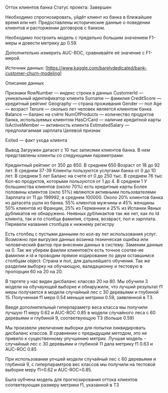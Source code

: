 Отток клиентов банка
Статус проекта: Завершен

Необходимо спрогнозировать, уйдёт клиент из банка в ближайшее время или нет. Предоставлены исторические данные о поведении клиентов и расторжении договоров с банком.

Необходимо построить модель с предельно большим значением F1-меры и  довести метрику до 0.59. 

Дополнительно измерить AUC-ROC, сравнивайте её значение с F1-мерой.

Источник данных: [https://www.kaggle.com/barelydedicated/bank-customer-churn-modeling]

Описание данных

Признаки
RowNumber — индекс строки в данных
CustomerId — уникальный идентификатор клиента
Surname — фамилия
CreditScore — кредитный рейтинг
Geography — страна проживания
Gender — пол
Age — возраст
Tenure — сколько лет человек является клиентом банка
Balance — баланс на счёте
NumOfProducts — количество продуктов банка, используемых клиентом
HasCrCard — наличие кредитной карты
IsActiveMember — активность клиента
EstimatedSalary — предполагаемая зарплата
Целевой признак

Exited — факт ухода клиента


Вывод
Загружен датасет с 10 тыс записями клиентов банка. В нем представлены клиенты со следующими параметрами:

Крединтный рейтинг от 350 до 850. В среднем 650
Возраст от 18 до 92 лет. В среднем 37-39
Клиенты пользуются услугами банка от 0 до 10 лет. В среднем 5 лет
Баланс на счете от 0 до 250 тыс. В среднем 76 тыс
Кол-во продуктов, которыми пользуются от 1 до 4. В среднем 1
У большинства клиентов (около 70%) есть кредитные карты
Более половины клиентов (окло 51%) являются активными пользователями
Зарплата от 11 до 199992, в среднем 100000.
Около 20% клиентов банка из датасета ушли из банка.
55% клиентов мужчины и 45% женщины
50% клиентов из Франции, 25% из Германнии и 25% из Испании
Явных дубликатов не обнаружено. Неявных дубликактов так же нет, как по Id клиента, так и по столбца фамилия, страна, возвраст, пол и зарплата. Перевели названия столбцов к нижнему регистру

Есть столбец с пустыми данными по кол-ву лет использования услуг. Возможно при выгрузке данных возинка тезническая ошибка или человеческий фактор при внесении данных в систему. Заменим данные на 0. Так же уберем фаилии клиентов(тк есть точное соотве-ие фамилии и id и проводим прямое кодирование по двум оставшимся столбцам оbject: Страна и пол, для дальнейшего обучения. Так же разделим выборку на обучающую, валидационну и тестовую в пропорции 60 на 20 на 20.

В таргете у нас виден дисбаланс классво 20 на 80. Мы обучили 3 модели на обучаующей выборке и обнаружили, что лучший результат f1 меры получается в модели случайный лес с 30 деревьями и глубиной 15. Полученная f1 мера 0.54 меньше метрики 0.59, заявленной в ТЗ.

Введя дополнительный гиперпараметр веса класса мы получили лучшую f1 меру 0.62 и AUC-ROC 0.85 в модели случайного леса с 60 деревьями и глубиной 9, соответвующую ТЗ (больше 0.59)

Мы произвели увеличение выборки для попытки ликвидировать дисбаланс классов. В сравнении с предыдущим методом, это не привело к существенному улучшению метрик. Лучшая модель - случайный лес с 30 деревьями и глубиной 11 дала метрику f1 0.63 и AUC-ROC 0.85

При использовании улчшей модели случайный лес с 60 деревьями и глубиной 9, с гиперпарамтров вес классов мы получили на тестовой выборке меру f1=0.62 и AUC-ROC=0.85.

Была оубчена модель для прогнозирования оттока клиентов соответвующая размеру метрики f1, указанной в ТЗ
